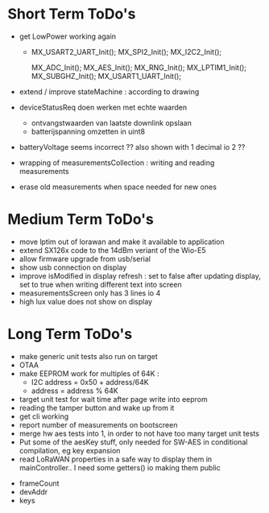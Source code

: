 # Short Term ToDo's
* get LowPower working again
  - MX_USART2_UART_Init(); MX_SPI2_Init(); MX_I2C2_Init();

    MX_ADC_Init();
    MX_AES_Init();
    MX_RNG_Init();
    MX_LPTIM1_Init();
    MX_SUBGHZ_Init();
    MX_USART1_UART_Init();

* extend / improve stateMachine : according to drawing
* deviceStatusReq doen werken met echte waarden
  - ontvangstwaarden van laatste downlink opslaan
  - batterijspanning omzetten in uint8
* batteryVoltage seems incorrect ?? also shown with 1 decimal io 2 ??
* wrapping of measurementsCollection : writing and reading measurements
* erase old measurements when space needed for new ones





# Medium Term ToDo's
* move lptim out of lorawan and make it available to application
* extend SX126x code to the 14dBm veriant of the Wio-E5
* allow firmware upgrade from usb/serial
* show usb connection on display
* improve isModified in display refresh : set to false after updating display, set to true when writing different text into screen
* measurementsScreen only has 3 lines io 4
* high lux value does not show on display







# Long Term ToDo's
* make generic unit tests also run on target
* OTAA
* make EEPROM work for multiples of 64K : 
  - I2C address = 0x50 + address/64K
  - address = address % 64K
* target unit test for wait time after page write into eeprom
* reading the tamper button and wake up from it
* get cli working
* report number of measurements on bootscreen
* merge hw aes tests into 1, in order to not have too many target unit tests
* Put some of the aesKey stuff, only needed for SW-AES in conditional compilation, eg key expansion
* read LoRaWAN properties in a safe way to display them in mainController.. I need some getters() io making them public
 - frameCount
 - devAddr
 - keys

